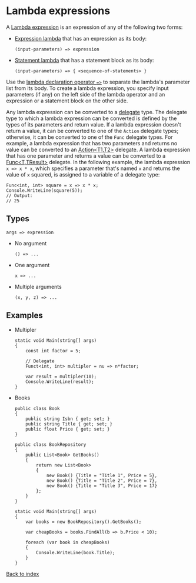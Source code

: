 # Lambda expressions

A [Lambda expression](https://docs.microsoft.com/es-es/dotnet/csharp/language-reference/operators/lambda-expressions) is an expression of any of the following two forms:

* [Expression lambda](https://docs.microsoft.com/es-es/dotnet/csharp/language-reference/operators/lambda-expressions#expression-lambdas) that has an expression as its body:

	```
	(input-parameters) => expression
	```

* [Statement lambda](https://docs.microsoft.com/es-es/dotnet/csharp/language-reference/operators/lambda-expressions#statement-lambdas) that has a statement block as its body:

	```
	(input-parameters) => { <sequence-of-statements> }
	```

Use the  [lambda declaration operator  `=>`](https://docs.microsoft.com/en-us/dotnet/csharp/language-reference/operators/lambda-operator)  to separate the lambda's parameter list from its body. To create a lambda expression, you specify input parameters (if any) on the left side of the lambda operator and an expression or a statement block on the other side.

Any lambda expression can be converted to a  [delegate](https://docs.microsoft.com/en-us/dotnet/csharp/language-reference/builtin-types/reference-types#the-delegate-type)  type. The delegate type to which a lambda expression can be converted is defined by the types of its parameters and return value. If a lambda expression doesn't return a value, it can be converted to one of the  `Action`  delegate types; otherwise, it can be converted to one of the  `Func`  delegate types. For example, a lambda expression that has two parameters and returns no value can be converted to an  [Action<T1,T2>](https://docs.microsoft.com/en-us/dotnet/api/system.action-2)  delegate. A lambda expression that has one parameter and returns a value can be converted to a  [Func<T,TResult>](https://docs.microsoft.com/en-us/dotnet/api/system.func-2)  delegate. In the following example, the lambda expression  `x => x * x`, which specifies a parameter that's named  `x`  and returns the value of  `x`  squared, is assigned to a variable of a delegate type:

```
Func<int, int> square = x => x * x; 
Console.WriteLine(square(5)); 
// Output:  
// 25
```

## Types
	
```
args => expression
```

* No argument
	```
	() => ...
	```
* One argument
	```
	x => ...
	```
* Multiple arguments
	```
	(x, y, z) => ...
	```

## Examples

* Multipler
	```
	static void Main(string[] args)
	{
		const int factor = 5;
		
		// Delegate
		Funct<int, int> multipler = nu => n*factor;
		
		var result = multipler(10);
		Console.WriteLine(result);
	}
	```

* Books
	```
	public class Book
    {
        public string Isbn { get; set; }
        public string Title { get; set; }
        public float Price { get; set; }
    }
	```
	```
	public class BookRepository
    {
        public List<Book> GetBooks()
        {
            return new List<Book>
            {
                new Book() {Title = "Title 1", Price = 5},
                new Book() {Title = "Title 2", Price = 7},
                new Book() {Title = "Title 3", Price = 17}
            };
        }
    }
	```
	```
	static void Main(string[] args)
    {
        var books = new BookRepository().GetBooks();

        var cheapBooks = books.FindAll(b => b.Price < 10);

        foreach (var book in cheapBooks)
        {
            Console.WriteLine(book.Title);
        }
    }
	```

[Back to index](../README.md)